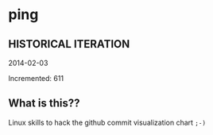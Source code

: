 # ping

## HISTORICAL ITERATION
2014-02-03

Incremented: 611

## What is this?? 
Linux skills to hack the github commit visualization chart `;-)`
